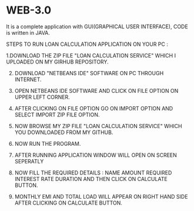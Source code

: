 # WEB-3.0
It is a complete application with GUI(GRAPHICAL USER INTERFACE), CODE is written in JAVA.

STEPS TO RUN LOAN CALCULATION APPLICATION ON YOUR PC :

1.DOWNLOAD THE ZIP FILE "LOAN CALCULATION SERVICE" WHICH I UPLOADED ON MY GIRHUB REPOSITORY.

2. DOWNLOAD "NETBEANS IDE" SOFTWARE ON PC THROUGH INTERNET. 

3. OPEN NETBEANS IDE SOFTWARE AND CLICK ON FILE OPTION ON UPPER LEFT CORNER.

4. AFTER CLICKING ON FILE OPTION GO ON IMPORT OPTION AND SELECT IMPORT ZIP FILE OPTION.

5. NOW BROWSE MY ZIP FILE "LOAN CALCULATION SERVICE" WHICH YOU DOWNLOADED FROM MY GITHUB.

6. NOW RUN THE PROGRAM.

7. AFTER RUNNING APPLICATION WINDOW WILL OPEN ON SCREEN SEPERATLY 

8. NOW FILL THE REQUIRED DETAILS :
      NAME 
      AMOUNT REQUIRED
      INTEREST RATE
      DURATION
      AND THEN CLICK ON CALCULATE BUTTON.

9. MONTHLY EMI AND TOTAL LOAD WILL APPEAR ON RIGHT HAND SIDE AFTER CLICKING ON CALCULATE BUTTON.      
      
